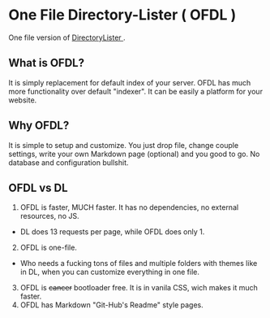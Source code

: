 # One File Directory-Lister ( OFDL )
One file version of [ DirectoryLister ]( http://www.directorylister.com/ ).


## What is OFDL?
It is simply replacement for default index of your server.
OFDL has much more functionality over default "indexer". It can be easily a platform for your website.

## Why OFDL?
It is simple to setup and customize. You just drop file, change couple settings, write your own Markdown page (optional) and you good to go. No database and configuration bullshit.

## OFDL vs DL
1. OFDL is faster, MUCH faster. It has no dependencies, no external resources, no JS. 
* DL does 13 requests per page, while OFDL does only 1.
2. OFDL is one-file. 
* Who needs a fucking tons of files and multiple folders with themes like in DL, when you can customize everything in one file.
3. OFDL is ~~cancer~~ bootloader free. It is in vanila CSS, wich makes it much faster.
4. OFDL has Markdown "Git-Hub's Readme" style pages.

